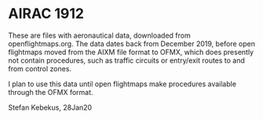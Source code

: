 # AIRAC 1912

These are files with aeronautical data, downloaded from openflightmaps.org. The data dates back from December 2019, before open flightmaps moved from the AIXM file format to OFMX, which does presently not contain procedures, such as traffic circuits or entry/exit routes to and from control zones.

I plan to use this data until open flightmaps make procedures available through the OFMX format.

Stefan Kebekus, 28Jan20
